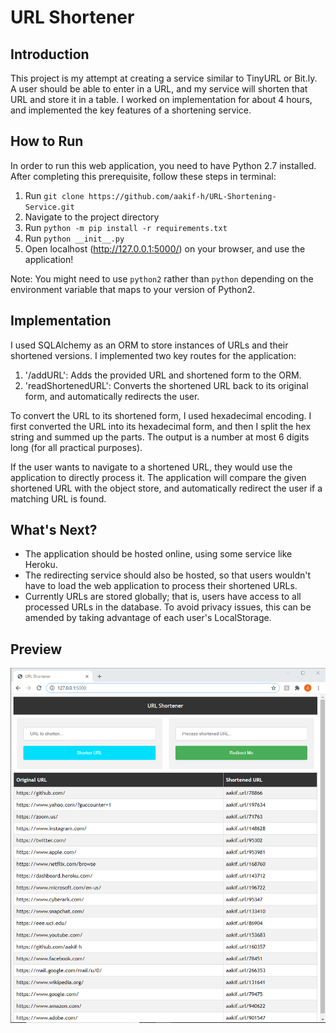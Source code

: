 # URL Shortener

## Introduction
This project is my attempt at creating a service similar to TinyURL or Bit.ly. A user
should be able to enter in a URL, and my service will shorten that URL and store it in
a table. I worked on implementation for about 4 hours, and implemented the key
features of a shortening service.  


## How to Run
In order to run this web application, you need to have Python 2.7 installed. After 
completing this prerequisite, follow these steps in terminal:
1. Run `git clone https://github.com/aakif-h/URL-Shortening-Service.git`  
2. Navigate to the project directory
3. Run `python -m pip install -r requirements.txt`
4. Run `python __init__.py` 
5. Open localhost (http://127.0.0.1:5000/) on your browser, and use the application!

Note: You might need to use `python2` rather than `python` depending on the environment variable that maps to your version of Python2.


## Implementation
I used SQLAlchemy as an ORM to store instances of URLs and their shortened versions. I implemented two key routes for the application:  
1. '/addURL': Adds the provided URL and shortened form to the ORM.
2. 'readShortenedURL': Converts the shortened URL back to its original form, and 
automatically redirects the user.

To convert the URL to its shortened form, I used hexadecimal encoding. I first 
converted the URL into its hexadecimal form, and then I split the hex string and
summed up the parts. The output is a number at most 6 digits long (for all practical 
purposes).

If the user wants to navigate to a shortened URL, they would use the application to
directly process it. The application will compare the given shortened URL with the 
object store, and automatically redirect the user if a matching URL is found.


## What's Next?
* The application should be hosted online, using some service like Heroku.  
* The redirecting service should also be hosted, so that users wouldn't have to 
load the web application to process their shortened URLs.
* Currently URLs are stored globally; that is, users have access to all processed URLs
in the database. To avoid privacy issues, this can be amended by taking advantage of
each user's LocalStorage.


## Preview
<img src="img/webpage.PNG">
